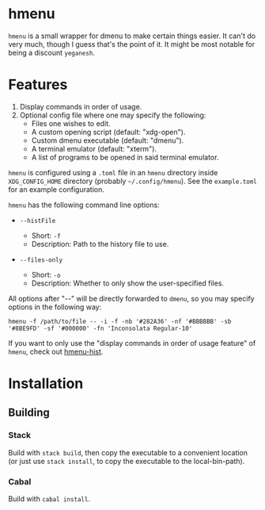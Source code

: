 # hmenu

`hmenu` is a small wrapper for dmenu to make certain things easier.  It can't do
very much, though I guess that's the point of it.  It might be most notable for
being a discount `yeganesh`.

# Features

1.  Display commands in order of usage.
2.  Optional config file where one may specify the following:
    -   Files one wishes to edit.
    -   A custom opening script (default: "xdg-open").
    -   Custom dmenu executable (default: "dmenu").
    -   A terminal emulator     (default: "xterm").
    -   A list of programs to be opened in said terminal emulator.

`hmenu` is configured using a `.toml` file in an `hmenu` directory inside
`XDG_CONFIG_HOME` directory (probably `~/.config/hmenu`).  See the
`example.toml` for an example configuration.

`hmenu` has the following command line options:

- `--histFile`
    - Short: `-f`
    - Description: Path to the history file to use.

- `--files-only`
    - Short: `-o`
    - Description: Whether to only show the user-specified files.

All options after "--" will be directly forwarded to `dmenu`, so you may specify
options in the following way:

    hmenu -f /path/to/file -- -i -f -nb '#282A36' -nf '#BBBBBB' -sb '#8BE9FD' -sf '#000000' -fn 'Inconsolata Regular-10'

If you want to only use the "display commands in order of usage feature" of
`hmenu`, check out [hmenu-hist](https://gitlab.com/slotThe/hmenu-hist).

# Installation

## Building

### Stack

Build with `stack build`, then copy the executable to a convenient location (or
just use `stack install`, to copy the executable to the local-bin-path).

### Cabal

Build with `cabal install`.
